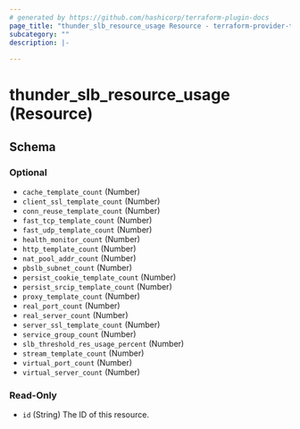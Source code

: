 ```yaml
---
# generated by https://github.com/hashicorp/terraform-plugin-docs
page_title: "thunder_slb_resource_usage Resource - terraform-provider-thunder"
subcategory: ""
description: |-
  
---
```


# thunder_slb_resource_usage (Resource)





<!-- schema generated by tfplugindocs -->
## Schema

### Optional

- `cache_template_count` (Number)
- `client_ssl_template_count` (Number)
- `conn_reuse_template_count` (Number)
- `fast_tcp_template_count` (Number)
- `fast_udp_template_count` (Number)
- `health_monitor_count` (Number)
- `http_template_count` (Number)
- `nat_pool_addr_count` (Number)
- `pbslb_subnet_count` (Number)
- `persist_cookie_template_count` (Number)
- `persist_srcip_template_count` (Number)
- `proxy_template_count` (Number)
- `real_port_count` (Number)
- `real_server_count` (Number)
- `server_ssl_template_count` (Number)
- `service_group_count` (Number)
- `slb_threshold_res_usage_percent` (Number)
- `stream_template_count` (Number)
- `virtual_port_count` (Number)
- `virtual_server_count` (Number)

### Read-Only

- `id` (String) The ID of this resource.


